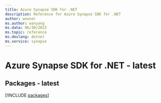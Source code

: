 ```yaml
---
title: Azure Synapse SDK for .NET
description: Reference for Azure Synapse SDK for .NET
author: wonner
ms.author: wanyang
ms.data: 06/30/2023
ms.topic: reference
ms.devlang: dotnet
ms.service: synapse
---
```

# Azure Synapse SDK for .NET - latest
## Packages - latest
[!INCLUDE [packages](synapse-index.md)]